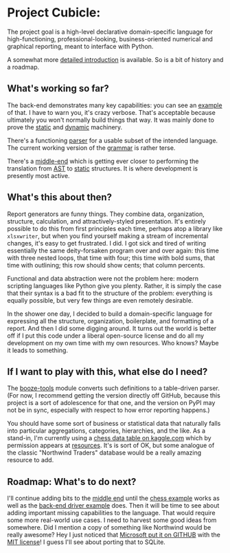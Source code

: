# Project Cubicle:
The project goal is a high-level declarative domain-specific language for high-functioning, professional-looking,
business-oriented numerical and graphical reporting, meant to interface with Python.

A somewhat more [detailed introduction](docs/introduction.md) is available.
So is a bit of history and a roadmap.

## What's working so far?

The back-end demonstrates many key capabilities: you can see an
[example](examples/backend.py) of that. I have to warn you,
it's crazy verbose. That's acceptable because ultimately you won't
normally build things that way. It was mainly done to prove the
[static](src/cubicle/static.py) and
[dynamic](src/cubicle/dynamic.py) machinery.

There's a functioning [parser](src/cubicle/frontend.py) for a usable
subset of the intended language. The current working version of the
[grammar](src/cubicle/core.md) is rather terse.

There's a [middle-end](src/cubicle/middle.py) which is getting ever closer
to performing the translation from [AST](src/cubicle/AST.py) to
[static](src/cubicle/static.py) structures. It is where development is
presently most active.

## What's this about then?
Report generators are funny things. They combine data, organization, structure, calculation, and
attractively-styled presentation. It's entirely possible to do this from first principles each time,
perhaps atop a library like `xlsxwriter`, but when you find yourself making a stream of incremental
changes, it's easy to get frustrated. I did. I got sick and tired of writing essentially the same
deity-forsaken program over and over again: this time with three nested loops, that time with four;
this time with bold sums, that time with outlining; this row should show cents; that column percents. 

Functional and data abstraction were not the problem here: modern scripting languages like Python
give you plenty. Rather, it is simply the case that their syntax is a bad fit to the structure of
the problem: everything is equally possible, but very few things are even remotely desirable.

In the shower one day, I decided to build a domain-specific language for expressing all the structure,
organization, boilerplate, and formatting of a report. And then I did some digging around.
It turns out the world is better off if I put this code under a liberal open-source license
and do all my development on my own time with my own resources. Who knows? Maybe it leads to something.

## If I want to play with this, what else do I need?

The [booze-tools](https://github.com/kjosib/booze-tools) module converts such definitions
to a table-driven parser. (For now, I recommend getting the version directly off GitHub,
because this project is a sort of adolescence for that one, and the version on PyPI may
not be in sync, especially with respect to how error reporting happens.)

You should have some sort of business or statistical data that naturally falls
into particular aggregations, categories, hierarchies, and the like. As a stand-in,
I'm currently using a [chess data table on kaggle.com](https://www.kaggle.com/datasnaek/chess)
which by permission appears at [resources](resources). It's is sort of OK, but some
analogue of the classic "Northwind Traders" database would be a really amazing
resource to add.

## Roadmap: What's to do next?

I'll continue adding bits to the [middle end](src/cubicle/middle.py) until
the [chess example](examples/core_chess.py) works as well as the
[back-end driver example](examples/backend.py) does.
Then it will be time to see about adding important missing capabilities to
the language. That would require some more real-world use cases. I need to
harvest some good ideas from somewhere. Did I mention a copy of
something like Northwind would be really awesome? Hey I just noticed that
[Microsoft put it on GITHUB](https://github.com/microsoft/sql-server-samples/tree/master/samples/databases/northwind-pubs)
with the [MIT license](https://github.com/microsoft/sql-server-samples/blob/master/license.txt)!
I guess I'll see about porting that to SQLite.